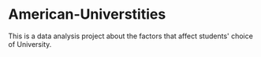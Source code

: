# American-Universtities
This is a data analysis project about the factors that affect students' choice of University.
